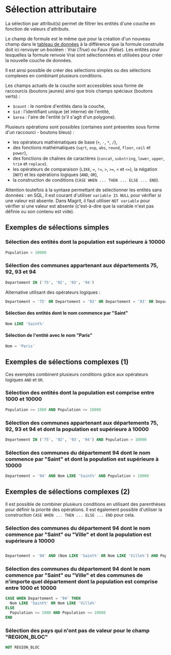 # Sélection attributaire

La sélection par attribut(s) permet de filtrer les entités d'une couche en fonction de valeurs d'attributs.

Le champ de formule est le même que pour la création d'un nouveau champ dans le [tableau de données](../data-table)
à la différence que la formule construite doit ici renvoyer un booléen : Vrai (*True*) ou Faux (*False*).
Les entités pour lesquelles la formule renvoie Vrai sont sélectionnées et utilisées pour créer la nouvelle
couche de données.

Il est ainsi possible de créer des sélections simples ou des sélections complexes en combinant plusieurs conditions.

Les champs actuels de la couche sont accessibles sous forme de raccourcis (boutons jaunes) ainsi que trois champs spéciaux (boutons verts) :

- `$count` : le nombre d'entités dans la couche,
- `$id` : l'identifiant unique (et interne) de l'entité,
- `$area` : l'aire de l'entité (s'il s'agit d'un polygone).

Plusieurs opérations sont possibles (certaines sont présentes sous forme d'un raccourci - boutons bleus) :

- les opérateurs mathématiques de base (`+`, `-`, `*`, `/`),
- des fonctions mathématiques (`sqrt`, `exp`, `abs`, `round`, `floor`, `ceil` et `power`),
- des fonctions de chaînes de caractères (`concat`, `substring`, `lower`, `upper`, `trim` et `replace`).
- les opérateurs de comparaison (`LIKE`, `=`, `!=`, `>`, `>=`, `<` et `<=`), la négation (`NOT`) et les opérations logiques (`AND`, `OR`),
- la construction de conditions (`CASE WHEN ... THEN ... ELSE ... END`).

Attention toutefois à la syntaxe permettant de sélectionner les entités sans données : en SQL, il est courant
d'utiliser `variable IS NULL` pour vérifier si une valeur est absente. Dans Magrit, il faut utiliser
`NOT variable` pour vérifier si une valeur est absente (c'est-à-dire que la variable n'est pas définie ou
son contenu est vide).

## Exemples de sélections simples

### Sélection des entités dont la population est supérieure à 10000

```sql
Population > 10000
```


### Sélection des communes appartenant aux départements 75, 92, 93 et 94

```sql
Departement IN ('75', '92', '93', '94')
```

Alternative utilisant des opérateurs logiques :

```sql
Departement = '75' OR Departement = '92' OR Departement = '93' OR Departement = '94'
```

#### Sélection des entités dont le nom commence par "Saint"

```sql
Nom LIKE 'Saint%'
```

#### Sélection de l'entité avec le nom "Paris"

```sql
Nom = 'Paris'
```

## Exemples de sélections complexes (1)

Ces exemples combinent plusieurs conditions grâce aux opérateurs logiques `AND` et `OR`.

### Sélection des entités dont la population est comprise entre 1000 et 10000

```sql
Population >= 1000 AND Population <= 10000
```

### Sélection des communes appartenant aux départements 75, 92, 93 et 94 et dont la population est supérieure à 10000

```sql
Departement IN ('75', '92', '93', '94') AND Population > 10000
```

### Sélection des communes du département 94 dont le nom commence par "Saint" et dont la population est supérieure à 10000

```sql
Departement = '94' AND Nom LIKE 'Saint%' AND Population > 10000
```

## Exemples de sélections complexes (2)

Il est possible de combiner plusieurs conditions en utilisant des parenthèses pour définir la priorité des opérations.
Il est également possible d'utiliser la construction `CASE WHEN ... THEN ... ELSE ... END` pour cela.

### Sélection des communes du département 94 dont le nom commence par "Saint" ou "Ville" et dont la population est supérieure à 10000

```sql

Departement = '94' AND (Nom LIKE 'Saint%' OR Nom LIKE 'Ville%') AND Population > 10000
```

### Sélection des communes du département 94 dont le nom commence par "Saint" ou "Ville" et des communes de n'importe quel département dont la population est comprise entre 1000 et 10000

```sql
CASE WHEN Departement = '94' THEN
  Nom LIKE 'Saint%' OR Nom LIKE 'Ville%'
ELSE
  Population >= 1000 AND Population <= 10000
END
```

### Sélection des pays qui n'ont pas de valeur pour le champ "REGION_BLOC"

```sql
NOT REGION_BLOC
```